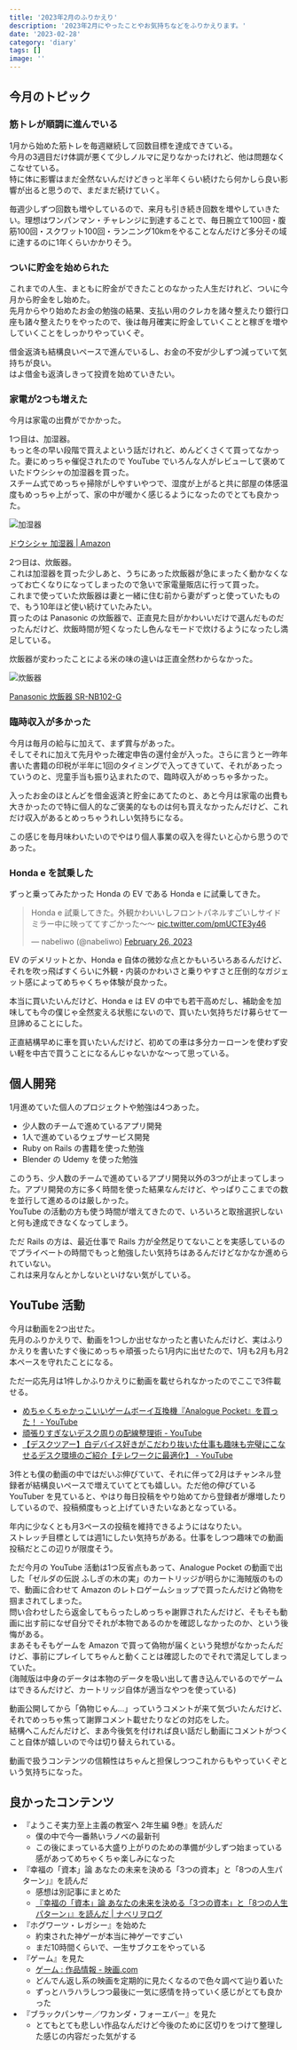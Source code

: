 ```yaml
---
title: '2023年2月のふりかえり'
description: '2023年2月にやったことやお気持ちなどをふりかえります。'
date: '2023-02-28'
category: 'diary'
tags: []
image: ''
---
```


## 今月のトピック

### 筋トレが順調に進んでいる

1月から始めた筋トレを毎週継続して回数目標を達成できている。  
今月の3週目だけ体調が悪くて少しノルマに足りなかったけれど、他は問題なくこなせている。  
特に体に影響はまだ全然ないんだけどきっと半年くらい続けたら何かしら良い影響が出ると思うので、まだまだ続けていく。

毎週少しずつ回数も増やしているので、来月も引き続き回数を増やしていきたい。理想はワンパンマン・チャレンジに到達することで、毎日腕立て100回・腹筋100回・スクワット100回・ランニング10kmをやることなんだけど多分その域に達するのに1年くらいかかりそう。

### ついに貯金を始められた

これまでの人生、まともに貯金ができたことのなかった人生だけれど、ついに今月から貯金をし始めた。  
先月からやり始めたお金の勉強の結果、支払い用のクレカを諸々整えたり銀行口座も諸々整えたりをやったので、後は毎月確実に貯金していくことと稼ぎを増やしていくことをしっかりやっていくぞ。

借金返済も結構良いペースで進んでいるし、お金の不安が少しずつ減っていて気持ちが良い。  
はよ借金も返済しきって投資を始めていきたい。

### 家電が2つも増えた

今月は家電の出費がでかかった。

1つ目は、加湿器。  
もっと冬の早い段階で買えよという話だけれど、めんどくさくて買ってなかった。妻にめっちゃ催促されたので YouTube でいろんな人がレビューして褒めていたドウシシャの加湿器を買った。  
スチーム式でめっちゃ掃除がしやすいやつで、湿度が上がると共に部屋の体感温度もめっちゃ上がって、家の中が暖かく感じるようになったのでとても良かった。

![加湿器](./01.jpg)

[ドウシシャ 加湿器 | Amazon](https://amzn.to/3Z4D9FL)

2つ目は、炊飯器。  
これは加湿器を買った少しあと、うちにあった炊飯器が急にまったく動かなくなってお亡くなりになってしまったので急いで家電量販店に行って買った。  
これまで使っていた炊飯器は妻と一緒に住む前から妻がずっと使っていたもので、もう10年ほど使い続けていたみたい。  
買ったのは Panasonic の炊飯器で、正直見た目がかわいいだけで選んだものだったんだけど、炊飯時間が短くなったし色んなモードで炊けるようになったし満足している。

炊飯器が変わったことによる米の味の違いは正直全然わからなかった。

![炊飯器](./02.jpg)

[Panasonic 炊飯器 SR-NB102-G](https://amzn.to/3ZsvRLO)

### 臨時収入が多かった

今月は毎月の給与に加えて、まず賞与があった。  
そしてそれに加えて先月やった確定申告の還付金が入った。さらに言うと一昨年書いた書籍の印税が半年に1回のタイミングで入ってきていて、それがあったっていうのと、児童手当も振り込まれたので、臨時収入がめっちゃ多かった。

入ったお金のほとんどを借金返済と貯金にあてたのと、あと今月は家電の出費も大きかったので特に個人的なご褒美的なものは何も買えなかったんだけど、これだけ収入があるとめっちゃうれしい気持ちになる。

この感じを毎月味わいたいのでやはり個人事業の収入を得たいと心から思うのであった。

### Honda e を試乗した

ずっと乗ってみたかった Honda の EV である Honda e に試乗してきた。

<blockquote class="twitter-tweet"><p lang="ja" dir="ltr">Honda e 試乗してきた。外観かわいいしフロントパネルすごいしサイドミラー中に映っててすごかった〜〜 <a href="https://t.co/pmUCTE3y46">pic.twitter.com/pmUCTE3y46</a></p>&mdash; nabeliwo (@nabeliwo) <a href="https://twitter.com/nabeliwo/status/1629658428112265216?ref_src=twsrc%5Etfw">February 26, 2023</a></blockquote> <script async src="https://platform.twitter.com/widgets.js" charset="utf-8"></script>

EV のデメリットとか、Honda e 自体の微妙な点とかもいろいろあるんだけど、それを吹っ飛ばすくらいに外観・内装のかわいさと乗りやすさと圧倒的なガジェット感によってめちゃくちゃ体験が良かった。

本当に買いたいんだけど、Honda e は EV の中でも若干高めだし、補助金を加味しても今の僕じゃ全然変える状態にないので、買いたい気持ちだけ募らせて一旦諦めることにした。

正直結構早めに車を買いたいんだけど、初めての車は多分カーローンを使わず安い軽を中古で買うことになるんじゃないかな～って思っている。

## 個人開発

1月進めていた個人のプロジェクトや勉強は4つあった。

- 少人数のチームで進めているアプリ開発
- 1人で進めているウェブサービス開発
- Ruby on Rails の書籍を使った勉強
- Blender の Udemy を使った勉強

このうち、少人数のチームで進めているアプリ開発以外の3つが止まってしまった。アプリ開発の方に多く時間を使った結果なんだけど、やっぱりここまでの数を並行して進めるのは厳しかった。  
YouTube の活動の方も使う時間が増えてきたので、いろいろと取捨選択しないと何も達成できなくなってしまう。

ただ Rails の方は、最近仕事で Rails 力が全然足りてないことを実感しているのでプライベートの時間でもっと勉強したい気持ちはあるんだけどなかなか進められていない。  
これは来月なんとかしないといけない気がしている。

## YouTube 活動

今月は動画を2つ出せた。  
先月のふりかえりで、動画を1つしか出せなかったと書いたんだけど、実はふりかえりを書いたすぐ後にめっちゃ頑張ったら1月内に出せたので、1月も2月も月2本ペースを守れたことになる。

ただ一応先月は1件しかふりかえりに動画を載せられなかったのでここで3件載せる。

- [めちゃくちゃかっこいいゲームボーイ互換機『Analogue Pocket』を買った！ - YouTube](https://www.youtube.com/watch?v=B40wRqPPHVA)
- [頑張りすぎないデスク周りの配線整理術 - YouTube](https://www.youtube.com/watch?v=iFWX4WkgmKk&t=2s)
- [【デスクツアー】白デバイス好きがこだわり抜いた仕事も趣味も完璧にこなせるデスク環境のご紹介【テレワークに最適化】 - YouTube](https://www.youtube.com/watch?v=AxGJ_2XvEWk&t=23s)

3件とも僕の動画の中ではだいぶ伸びていて、それに伴って2月はチャンネル登録者が結構良いペースで増えていてとても嬉しい。ただ他の伸びている YouTuber を見ていると、やはり毎日投稿をやり始めてから登録者が爆増したりしているので、投稿頻度もっと上げていきたいなあとなっている。

年内に少なくとも月3ペースの投稿を維持できるようにはなりたい。  
ストレッチ目標としては週1にしたい気持ちがある。仕事をしつつ趣味での動画投稿だとこの辺りが限度そう。

ただ今月の YouTube 活動は1つ反省点もあって、Analogue Pocket の動画で出した「ゼルダの伝説 ふしぎの木の実」のカートリッジが明らかに海賊版のもので、動画に合わせて Amazon のレトロゲームショップで買ったんだけど偽物を掴まされてしまった。  
問い合わせしたら返金してもらったしめっちゃ謝罪されたんだけど、そもそも動画に出す前になぜ自分でそれが本物であるのかを確認しなかったのか、という後悔がある。  
まあそもそもゲームを Amazon で買って偽物が届くという発想がなかったんだけど、事前にプレイしてちゃんと動くことは確認したのでそれで満足してしまっていた。  
(海賊版は中身のデータは本物のデータを吸い出して書き込んでいるのでゲームはできるんだけど、カートリッジ自体が適当なやつを使っている)

動画公開してから「偽物じゃん…」っていうコメントが来て気づいたんだけど、それでめっちゃ焦って謝罪コメント載せたりなどの対応をした。  
結構へこんだんだけど、まあ今後気を付ければ良い話だし動画にコメントがつくこと自体が嬉しいので今は切り替えられている。

動画で扱うコンテンツの信頼性はちゃんと担保しつつこれからもやっていくぞという気持ちになった。

## 良かったコンテンツ

- 『ようこそ実力至上主義の教室へ 2年生編 9巻』を読んだ
  - 僕の中で今一番熱いラノベの最新刊
  - この後にまっている大盛り上がりのための準備が少しずつ始まっている感があってめちゃくちゃ楽しみになった
- 『幸福の「資本」論 あなたの未来を決める「3つの資本」と「8つの人生パターン」』を読んだ
  - 感想は別記事にまとめた
  - [『幸福の「資本」論 あなたの未来を決める「3つの資本」と「8つの人生パターン」』を読んだ | ナベリヲログ](https://blog.nabeliwo.com/2023/01/read-kouku-no-shihonron/)
- 『ホグワーツ・レガシー』を始めた
  - 約束された神ゲーが本当に神ゲーですごい
  - まだ10時間くらいで、一生サブクエをやっている
- 『ゲーム』を見た
  - [ゲーム : 作品情報 - 映画.com](https://eiga.com/movie/11244/)
  - どんでん返し系の映画を定期的に見たくなるので色々調べて辿り着いた
  - ずっとハラハラしつつ最後に一気に感情を持っていく感じがとても良かった
- 『ブラックパンサー／ワカンダ・フォーエバー』を見た
  - とてもとても悲しい作品なんだけど今後のために区切りをつけて整理した感じの内容だった気がする
